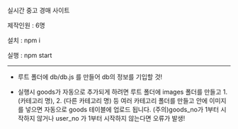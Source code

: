 실시간 중고 경매 사이트

제작인원 : 6명

설치 : npm i

실행 : npm start

---

* 루트 폴더에 db/db.js 를 만들어 db의 정보를 기입할 것!

* 실행시 goods가 자동으로 추가되게 하려면 루트 폴더에 images 폴더를 만들고 1. (카테고리 명), 2. (다른 카테고리 명) 등 여러 카테고리 폴더를 만들고 안에 이미지를 넣으면 자동으로 goods 테이블에 업로드 됩니다.
(주의)goods_no가 1부터 시작하지 않거나 user_no 가 1부터 시작하지 않는다면 오류가 발생!
